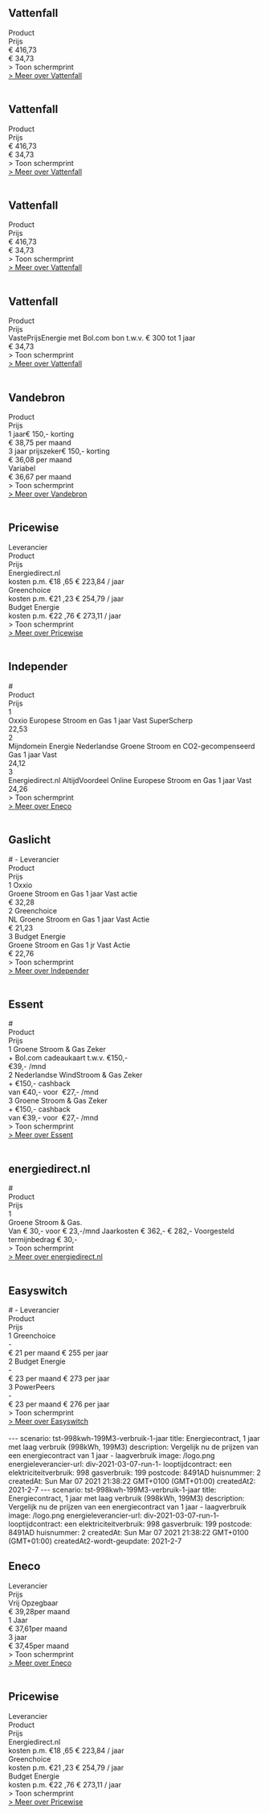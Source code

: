


<div  class="p-2 rounded-md tarievenblok bg-gray-50">

## Vattenfall    

<div class="table w-full rounded-xl ">
  <div class="table-row-group">
    <div class="table-row text-purple-100 bg-purple-900 hover:opacity-95">
      <div class="table-cell p-2 uppercase">                          Product   </div>
       <div class="table-cell uppercase">                              Prijs         </div>
    </div>
    <div class="table-row result-one hover:bg-gray-100 ">
      <div class="table-cell py-1 pl-2 border-b border-gray-200">   € 416,73            </div>
       <div class="table-cell border-b border-gray-200">             € 34,73             </div>
    </div>
   
  </div>  
</div>
<div x-data="{show:false}" class="mt-2 ">
    <a x-on:click.prevent="show=!show" x-text="show ? ' > Verberg schermprint' : ' > Toon schermprint'" class="pl-2 text-sm text-gray-400 cursor-pointer rounded-xl focus:outline-none">
     <div>   > Toon schermprint </div>
    </a>
  <div x-show="show" class="tarievenimg" style="display: none;">
      <div class="mt-4 bg-gray-100 rounded-xl ">
          <div class="w-full p-2 text-sm text-center text-gray-400"> om te zien of tarieven correct verwerkt zijn.....</div>
   
![Vergelijk energietarieven Vattenfall](/img/el/vattenfall-tst-998kwh-199M3-verbruik-1-jaar-week9.png "Vergelijk energietarieven Vattenfall")


</div>
</div>
</div>

<div class="pl-2 text-sm text-gray-400">
<a href="/gids/vattenfall" title="Vattenfall">> Meer over Vattenfall</a>
</div>
</div>
<br>

<div  class="p-2 rounded-md tarievenblok bg-gray-50">

## Vattenfall    

<div class="table w-full rounded-xl ">
  <div class="table-row-group">
    <div class="table-row text-purple-100 bg-purple-900 hover:opacity-95">
      <div class="table-cell p-2 uppercase">                          Product   </div>
       <div class="table-cell uppercase">                              Prijs         </div>
    </div>
    <div class="table-row result-one hover:bg-gray-100 ">
      <div class="table-cell py-1 pl-2 border-b border-gray-200">   € 416,73            </div>
       <div class="table-cell border-b border-gray-200">             € 34,73             </div>
    </div>
   
  </div>  
</div>
<div x-data="{show:false}" class="mt-2 ">
    <a x-on:click.prevent="show=!show" x-text="show ? ' > Verberg schermprint' : ' > Toon schermprint'" class="pl-2 text-sm text-gray-400 cursor-pointer rounded-xl focus:outline-none">
     <div>   > Toon schermprint </div>
    </a>
  <div x-show="show" class="tarievenimg" style="display: none;">
      <div class="mt-4 bg-gray-100 rounded-xl ">
          <div class="w-full p-2 text-sm text-center text-gray-400"> om te zien of tarieven correct verwerkt zijn.....</div>
   
![Vergelijk energietarieven Vattenfall](/img/el/vattenfall-tst-998kwh-199M3-verbruik-1-jaar-week9.png "Vergelijk energietarieven Vattenfall")


</div>
</div>
</div>

<div class="pl-2 text-sm text-gray-400">
<a href="/gids/vattenfall" title="Vattenfall">> Meer over Vattenfall</a>
</div>
</div>
<br>

<div  class="p-2 rounded-md tarievenblok bg-gray-50">

## Vattenfall    

<div class="table w-full rounded-xl ">
  <div class="table-row-group">
    <div class="table-row text-purple-100 bg-purple-900 hover:opacity-95">
      <div class="table-cell p-2 uppercase">                          Product   </div>
       <div class="table-cell uppercase">                              Prijs         </div>
    </div>
    <div class="table-row result-one hover:bg-gray-100 ">
      <div class="table-cell py-1 pl-2 border-b border-gray-200">   € 416,73            </div>
       <div class="table-cell border-b border-gray-200">             € 34,73             </div>
    </div>
   
  </div>  
</div>
<div x-data="{show:false}" class="mt-2 ">
    <a x-on:click.prevent="show=!show" x-text="show ? ' > Verberg schermprint' : ' > Toon schermprint'" class="pl-2 text-sm text-gray-400 cursor-pointer rounded-xl focus:outline-none">
     <div>   > Toon schermprint </div>
    </a>
  <div x-show="show" class="tarievenimg" style="display: none;">
      <div class="mt-4 bg-gray-100 rounded-xl ">
          <div class="w-full p-2 text-sm text-center text-gray-400"> om te zien of tarieven correct verwerkt zijn.....</div>
   
![Vergelijk energietarieven Vattenfall](/img/el/vattenfall-tst-998kwh-199M3-verbruik-1-jaar-week9.png "Vergelijk energietarieven Vattenfall")


</div>
</div>
</div>

<div class="pl-2 text-sm text-gray-400">
<a href="/gids/vattenfall" title="Vattenfall">> Meer over Vattenfall</a>
</div>
</div>
<br>

<div  class="p-2 rounded-md tarievenblok bg-gray-50">

## Vattenfall    

<div class="table w-full rounded-xl ">
  <div class="table-row-group">
    <div class="table-row text-purple-100 bg-purple-900 hover:opacity-95">
      <div class="table-cell p-2 uppercase">                          Product   </div>
       <div class="table-cell uppercase">                              Prijs         </div>
    </div>
    <div class="table-row result-one hover:bg-gray-100 ">
      <div class="table-cell py-1 pl-2 border-b border-gray-200">   VastePrijsEnergie met Bol.com bon t.w.v. € 300 tot 1 jaar            </div>
       <div class="table-cell border-b border-gray-200">             € 34,73             </div>
    </div>
   
  </div>  
</div>
<div x-data="{show:false}" class="mt-2 ">
    <a x-on:click.prevent="show=!show" x-text="show ? ' > Verberg schermprint' : ' > Toon schermprint'" class="pl-2 text-sm text-gray-400 cursor-pointer rounded-xl focus:outline-none">
     <div>   > Toon schermprint </div>
    </a>
  <div x-show="show" class="tarievenimg" style="display: none;">
      <div class="mt-4 bg-gray-100 rounded-xl ">
          <div class="w-full p-2 text-sm text-center text-gray-400"> om te zien of tarieven correct verwerkt zijn.....</div>
   
![Vergelijk energietarieven Vattenfall](/img/el/vattenfall-tst-998kwh-199M3-verbruik-1-jaar-week9.png "Vergelijk energietarieven Vattenfall")


</div>
</div>
</div>

<div class="pl-2 text-sm text-gray-400">
<a href="/gids/vattenfall" title="Vattenfall">> Meer over Vattenfall</a>
</div>
</div>
<br>

<div  class="p-2 rounded-md tarievenblok bg-gray-50">

## Vandebron    
<div class="table w-full rounded-xl ">
  <div class="table-row-group">
    <div class="table-row text-purple-100 bg-purple-900 hover:opacity-95">
      <div class="table-cell p-2 uppercase">                        <!---  Leverancier --->    </div>
      <div class="table-cell uppercase">                              Product       </div>
      <div class="table-cell uppercase">                              Prijs         </div>
    </div>
    <div class="table-row result-one hover:bg-gray-100 ">
      <div class="table-cell py-1 pl-2 border-b border-gray-200">   <!--- LEVERANCIER 1 --->              </div>
      <div class="table-cell border-b border-gray-200">             1 jaar€ 150,- korting                               </div>
      <div class="table-cell border-b border-gray-200">             € 38,75 per maand                           </div>
    </div>
   <div class="table-row result-two hover:bg-gray-100">
      <div class="table-cell p-1 pl-2 border-b border-gray-200 ">   <!-----LEVERANCIER 2 ----->           </div>
      <div class="table-cell border-b border-gray-200">             3 jaar prijszeker€ 150,- korting                              </div>
      <div class="table-cell border-b border-gray-200">             € 36,08 per maand                          </div>
    </div>
  <div class="table-row result-three hover:bg-gray-100">
      <div class="table-cell p-1 pl-2 border-b border-gray-200 ">   <!-----LEVERANCIER 3 ----->           </div>
      <div class="table-cell border-b border-gray-200">             Variabel                              </div>
      <div class="table-cell border-b border-gray-200">             € 36,67 per maand                          </div>
    </div>
  </div>    
</div>      
<div x-data="{show:false}" class="mt-2 ">
    <a x-on:click.prevent="show=!show" x-text="show ? ' > Verberg schermprint' : ' > Toon schermprint'" class="pl-2 text-sm text-gray-400 cursor-pointer rounded-xl focus:outline-none">
     <div>   > Toon schermprint </div>
    </a>
  <div x-show="show" class="tarievenimg" style="display: none;">
      <div class="mt-4 bg-gray-100 rounded-xl ">
          <div class="w-full p-2 text-sm text-center text-gray-400"> om te zien of tarieven correct verwerkt zijn.....</div>
 
 
![alt text](/img/el/vandebron-tst-998kwh-199M3-verbruik-1-jaar-week9.png "Vergelijk energietarieven VandeBron") 

</div>
</div>
</div>

<div class="pl-2 text-sm text-gray-400">
<a href="/gids/vandebron" title="Vandebron">> Meer over Vandebron</a>
</div>
</div>
<br> 

<div  class="p-2 rounded-md tarievenblok bg-gray-50">

## Pricewise    

<div class="table w-full rounded-xl ">
  <div class="table-row-group">
    <div class="table-row text-purple-100 bg-purple-900 hover:opacity-95">
      <div class="table-cell p-2 uppercase">                          Leverancier   </div>
      <div class="table-cell uppercase">                              Product       </div>
      <div class="table-cell uppercase">                              Prijs         </div>
    </div>
    <div class="table-row result-one hover:bg-gray-100 ">
      <div class="table-cell py-1 pl-2 border-b border-gray-200">    Energiedirect.nl             </div>
      <div class="table-cell border-b border-gray-200">             <!---- PRODUCT 1  ----->              </div>
      <div class="table-cell border-b border-gray-200">             kosten p.m. €18 ,65 € 223,84 / jaar              </div>
    </div>
   <div class="table-row result-two hover:bg-gray-100">
      <div class="table-cell p-1 pl-2 border-b border-gray-200 ">   Greenchoice           </div>
      <div class="table-cell border-b border-gray-200">             <!---- PRODUCT 2  ----->              </div>
      <div class="table-cell border-b border-gray-200">             kosten p.m. €21 ,23 € 254,79 / jaar              </div>
    </div>
  <div class="table-row result-three hover:bg-gray-100">
      <div class="table-cell p-1 pl-2 border-b border-gray-200 ">   Budget Energie           </div>
      <div class="table-cell border-b border-gray-200">             <!---- PRODUCT 1  ----->              </div>
      <div class="table-cell border-b border-gray-200">             kosten p.m. €22 ,76 € 273,11 / jaar              </div>
    </div>
  </div>     
</div>      
<div x-data="{show:false}" class="mt-2 ">
<a x-on:click.prevent="show=!show" x-text="show ? ' > Verberg schermprint' : ' > Toon schermprint'" class="pl-2 text-sm text-gray-400 cursor-pointer rounded-xl focus:outline-none">
 <div>   > Toon schermprint </div>
</a>
<div x-show="show" class="tarievenimg" style="display: none;">
  <div class="mt-4 bg-gray-100 rounded-xl ">
      <div class="w-full p-2 text-sm text-center text-gray-400"> om te zien of tarieven correct verwerkt zijn.....</div>
 
![Vergelijk Pricewise](/img/el/pricewise-tst-998kwh-199M3-verbruik-1-jaar-week9.png "Vergelijk Pricewise") 

</div>
</div>
</div>

<div class="pl-2 text-sm text-gray-400">
<a href="/gids/pricewise" title="Pricewise">> Meer over Pricewise</a>
</div>
</div>
<br> 


<div  class="p-2 rounded-md tarievenblok bg-gray-50">

## Independer    

<div class="table w-full rounded-xl ">
  <div class="table-row-group">
    <div class="table-row text-purple-100 bg-purple-900 hover:opacity-95">
      <div class="table-cell p-2 uppercase">                          #   </div>
      <div class="table-cell uppercase">                              Product       </div>
      <div class="table-cell uppercase">                              Prijs         </div>
    </div>
    <div class="table-row result-one hover:bg-gray-100 ">
      <div class="table-cell py-1 pl-2 border-b border-gray-200">   1             </div>
      <div class="table-cell border-b border-gray-200">             Oxxio Europese Stroom en Gas 1 jaar Vast SuperScherp              </div>
      <div class="table-cell border-b border-gray-200">             22,53              </div>
    </div>
   <div class="table-row result-two hover:bg-gray-100">
      <div class="table-cell p-1 pl-2 border-b border-gray-200 ">   2          </div>
      <div class="table-cell border-b border-gray-200">             Mijndomein Energie Nederlandse Groene Stroom en CO2-gecompenseerd Gas 1 jaar Vast              </div>
      <div class="table-cell border-b border-gray-200">             24,12              </div>
    </div>
  <div class="table-row result-three hover:bg-gray-100">
      <div class="table-cell p-1 pl-2 border-b border-gray-200 ">   3           </div>
      <div class="table-cell border-b border-gray-200">             Energiedirect.nl AltijdVoordeel Online Europese Stroom en Gas 1 jaar Vast              </div>
      <div class="table-cell border-b border-gray-200">             24,26              </div>
    </div>
  </div>     
</div>      
<div x-data="{show:false}" class="mt-2 ">
    <a x-on:click.prevent="show=!show" x-text="show ? ' > Verberg schermprint' : ' > Toon schermprint'" class="pl-2 text-sm text-gray-400 cursor-pointer rounded-xl focus:outline-none">
     <div>   > Toon schermprint </div>
    </a>
  <div x-show="show" class="tarievenimg" style="display: none;">
      <div class="mt-4 bg-gray-100 rounded-xl ">
          <div class="w-full p-2 text-sm text-center text-gray-400"> om te zien of tarieven correct verwerkt zijn.....</div>
  
![Vergelijk Independer](/img/el/independer-tst-998kwh-199M3-verbruik-1-jaar-week9.png "Vergelijk Independer") 

</div>
</div>
</div>

<div class="pl-2 text-sm text-gray-400">
<a href="/gids/eneco" title="Eneco">> Meer over Eneco</a>
</div>
</div>
<br>

<div  class="p-2 rounded-md tarievenblok bg-gray-50">

## Gaslicht    

<div class="table w-full rounded-xl ">
<div class="table-row-group">
<div class="table-row text-purple-100 bg-purple-900 hover:opacity-95">
<div class="table-cell p-2 uppercase">                          # - Leverancier  </div>
<div class="table-cell uppercase">                              Product       </div>
<div class="table-cell uppercase">                              Prijs         </div>
</div>
<div class="table-row result-one hover:bg-gray-100 ">
<div class="table-cell py-1 pl-2 border-b border-gray-200">   1 Oxxio            </div>
<div class="table-cell border-b border-gray-200">               Groene Stroom en Gas 1 jaar Vast actie      </div>
<div class="table-cell border-b border-gray-200">               € 32,28            </div>
</div>
<div class="table-row result-two hover:bg-gray-100">
<div class="table-cell p-1 pl-2 border-b border-gray-200 ">   2 Greenchoice         </div>
<div class="table-cell border-b border-gray-200">               NL Groene Stroom en Gas 1 jaar Vast Actie          </div>
<div class="table-cell border-b border-gray-200">               € 21,23         </div>
</div>
<div class="table-row result-three hover:bg-gray-100">
<div class="table-cell p-1 pl-2 border-b border-gray-200 ">   3 Budget Energie          </div>
<div class="table-cell border-b border-gray-200">               Groene Stroom en Gas 1 jr Vast Actie            </div>
<div class="table-cell border-b border-gray-200">               € 22,76               </div>
</div>
</div>     
</div>      

<div x-data="{show:false}" class="mt-2 ">
<a x-on:click.prevent="show=!show" x-text="show ? ' > Verberg schermprint' : ' > Toon schermprint'" class="pl-2 text-sm text-gray-400 cursor-pointer rounded-xl focus:outline-none">
<div>   > Toon schermprint </div>
</a>
<div x-show="show" class="tarievenimg" style="display: none;">
<div class="mt-4 bg-gray-100 rounded-xl ">
<div class="w-full p-2 text-sm text-center text-gray-400"> om te zien of tarieven correct verwerkt zijn.....</div>
  
![alt text](/img/el/gaslicht-tst-998kwh-199M3-verbruik-1-jaar-week9.png "Vergelijk energietarieven gaslicht")

</div>
</div>
</div>

<div class="pl-2 text-sm text-gray-400">
<a href="/gids/independer" title="Independer">> Meer over Independer</a>
</div>
</div>
<br>

<div  class="p-2 rounded-md tarievenblok bg-gray-50">

## Essent    

<div class="table w-full rounded-xl ">
<div class="table-row-group">
<div class="table-row text-purple-100 bg-purple-900 hover:opacity-95">
<div class="table-cell p-2 uppercase">                          # </div>
<div class="table-cell uppercase">                              Product       </div>
<div class="table-cell uppercase">                              Prijs         </div>
</div>
<div class="table-row result-one hover:bg-gray-100 ">
<div class="table-cell py-1 pl-2 border-b border-gray-200">   1 Groene Stroom & Gas Zeker             </div>
<div class="table-cell border-b border-gray-200">             + Bol.com cadeaukaart t.w.v. €150,-         </div>
<div class="table-cell border-b border-gray-200">             €39,- /mnd               </div>
</div>
<div class="table-row result-two hover:bg-gray-100">
<div class="table-cell p-1 pl-2 border-b border-gray-200 ">   2 Nederlandse WindStroom & Gas Zeker          </div>
<div class="table-cell border-b border-gray-200">              + €150,- cashback            </div>
<div class="table-cell border-b border-gray-200">              van €40,- voor  €27,- /mnd         </div>
</div>
<div class="table-row result-three hover:bg-gray-100">
<div class="table-cell p-1 pl-2 border-b border-gray-200 ">   3 Groene Stroom & Gas Zeker           </div>
<div class="table-cell border-b border-gray-200">             + €150,- cashback              </div>
<div class="table-cell border-b border-gray-200">             van €39,- voor  €27,- /mnd                 </div>
</div>
</div>     
</div> 

<div x-data="{show:false}" class="mt-2 ">
<a x-on:click.prevent="show=!show" x-text="show ? ' > Verberg schermprint' : ' > Toon schermprint'" class="pl-2 text-sm text-gray-400 cursor-pointer rounded-xl focus:outline-none">
<div>   > Toon schermprint </div>
</a>
<div x-show="show" class="tarievenimg" style="display: none;">
<div class="mt-4 bg-gray-100 rounded-xl ">
<div class="w-full p-2 text-sm text-center text-gray-400"> om te zien of tarieven correct verwerkt zijn.....</div>
 
![Vergelijk energietarieven Essent](/img/el/essent-tst-998kwh-199M3-verbruik-1-jaar-week9.png "Vergelijk energietarieven Essent")' 

</div>
</div>
</div>

<div class="pl-2 text-sm text-gray-400">
<a href="/gids/essent" title="Essent">> Meer over Essent</a>
</div>
</div>
<br>

<div  class="p-2 rounded-md tarievenblok bg-gray-50">

## energiedirect.nl    

<div class="table w-full rounded-xl ">
<div class="table-row-group">
<div class="table-row text-purple-100 bg-purple-900 hover:opacity-95">
<div class="table-cell p-2 uppercase">                          # </div>
<div class="table-cell uppercase">                              Product       </div>
<div class="table-cell uppercase">                              Prijs         </div>
</div>
<div class="table-row result-one hover:bg-gray-100 ">
<div class="table-cell py-1 pl-2 border-b border-gray-200">   1             </div>
<div class="table-cell border-b border-gray-200">             Groene Stroom & Gas.        </div>
<div class="table-cell border-b border-gray-200">             Van € 30,- voor € 23,-/mnd Jaarkosten € 362,- € 282,- Voorgesteld termijnbedrag € 30,-              </div>
</div>
</div>
</div>
 
<div x-data="{show:false}" class="mt-2 ">
<a x-on:click.prevent="show=!show" x-text="show ? ' > Verberg schermprint' : ' > Toon schermprint'" class="pl-2 text-sm text-gray-400 cursor-pointer rounded-xl focus:outline-none">
<div>   > Toon schermprint </div>
</a>
<div x-show="show" class="tarievenimg" style="display: none;">
<div class="mt-4 bg-gray-100 rounded-xl ">
<div class="w-full p-2 text-sm text-center text-gray-400"> om te zien of tarieven correct verwerkt zijn.....</div>

![alt text](/img/el/energiedirect-tst-998kwh-199M3-verbruik-1-jaar-week9.png "Vergelijk energietarieven energiedirect.nl")

</div>
</div>
</div>

<div class="pl-2 text-sm text-gray-400">
<a href="/gids/energiedirect" title="energiedirect.nl">> Meer over energiedirect.nl</a>
</div>
</div>
<br>

<div  class="p-2 rounded-md tarievenblok bg-gray-50">

## Easyswitch    

<div class="table w-full rounded-xl ">
<div class="table-row-group">
<div class="table-row text-purple-100 bg-purple-900 hover:opacity-95">
<div class="table-cell p-2 uppercase">                          # - Leverancier  </div>
<div class="table-cell uppercase">                              Product       </div>
<div class="table-cell uppercase">                              Prijs         </div>
</div>
<div class="table-row result-one hover:bg-gray-100 ">
<div class="table-cell py-1 pl-2 border-b border-gray-200">   1   Greenchoice           </div>
<div class="table-cell border-b border-gray-200">              -       </div>
<div class="table-cell border-b border-gray-200">              € 21 per maand € 255 per jaar             </div>
</div>
<div class="table-row result-two hover:bg-gray-100">
<div class="table-cell p-1 pl-2 border-b border-gray-200 ">   2   Budget Energie       </div>
<div class="table-cell border-b border-gray-200">              -            </div>
<div class="table-cell border-b border-gray-200">                 € 23 per maand € 273 per jaar       </div>
</div>
<div class="table-row result-three hover:bg-gray-100">
<div class="table-cell p-1 pl-2 border-b border-gray-200 ">   3 PowerPeers           </div>
<div class="table-cell border-b border-gray-200">               -            </div>
<div class="table-cell border-b border-gray-200">               € 23 per maand € 276 per jaar                </div>
</div>
</div>     
</div>  
 
<div x-data="{show:false}" class="mt-2 ">
<a x-on:click.prevent="show=!show" x-text="show ? ' > Verberg schermprint' : ' > Toon schermprint'" class="pl-2 text-sm text-gray-400 cursor-pointer rounded-xl focus:outline-none">
<div>   > Toon schermprint </div>
</a>
<div x-show="show" class="tarievenimg" style="display: none;">
<div class="mt-4 bg-gray-100 rounded-xl ">
<div class="w-full p-2 text-sm text-center text-gray-400"> om te zien of tarieven correct verwerkt zijn.....</div>

![Vergelijk Easyswitch](/img/el/easyswitch-tst-998kwh-199M3-verbruik-1-jaar-week9.png "Vergelijk Easyswitch")

</div></div></div>
<div class="pl-2 text-sm text-gray-400">
<a href="/gids/easyswitch" title="Easyswitch">> Meer over Easyswitch</a>
</div>
</div>
<br>
---
scenario: tst-998kwh-199M3-verbruik-1-jaar  
title:  Energiecontract, 1 jaar met laag verbruik (998kWh, 199M3)  
description: Vergelijk nu de prijzen van een energiecontract van 1 jaar - laagverbruik  
image: /logo.png  
energieleverancier-url:  div-2021-03-07-run-1-  
looptijdcontract: een  
elektriciteitverbruik: 998  
gasverbruik: 199  
postcode: 8491AD  
huisnummer: 2  
createdAt: Sun Mar 07 2021 21:38:22 GMT+0100 (GMT+01:00)  
createdAt2: 2021-2-7  
---
scenario: tst-998kwh-199M3-verbruik-1-jaar  
title:  Energiecontract, 1 jaar met laag verbruik (998kWh, 199M3)  
description: Vergelijk nu de prijzen van een energiecontract van 1 jaar - laagverbruik  
image: /logo.png  
energieleverancier-url:  div-2021-03-07-run-1-  
looptijdcontract: een  
elektriciteitverbruik: 998  
gasverbruik: 199  
postcode: 8491AD  
huisnummer: 2  
createdAt: Sun Mar 07 2021 21:38:22 GMT+0100 (GMT+01:00)  
createdAt2-wordt-geupdate: 2021-2-7  

<div  class="p-2 rounded-md tarievenblok bg-gray-50">

## Eneco    

<div class="table w-full rounded-xl ">
<div class="table-row-group">
<div class="table-row text-purple-100 bg-purple-900 hover:opacity-95">
<div class="table-cell p-2 uppercase">                          Leverancier   </div>
<div class="table-cell uppercase">                              Prijs         </div>
</div>
<div class="table-row result-one hover:bg-gray-100 ">
<div class="table-cell py-1 pl-2 border-b border-gray-200">  Vrij Opzegbaar             </div>
<div class="table-cell border-b border-gray-200">             € 39,28per maand             </div>
</div>
<div class="table-row result-two hover:bg-gray-100">
<div class="table-cell p-1 pl-2 border-b border-gray-200 ">   1 Jaar            </div>
<div class="table-cell border-b border-gray-200">             € 37,61per maand             </div>
</div>
<div class="table-row result-three hover:bg-gray-100">
<div class="table-cell p-1 pl-2 border-b border-gray-200 ">   3 jaar            </div>
<div class="table-cell border-b border-gray-200">             € 37,45per maand             </div>
</div>
</div>    
</div>    
<div x-data="{show:false}" class="mt-2 ">
<a x-on:click.prevent="show=!show" x-text="show ? ' > Verberg schermprint' : ' > Toon schermprint'" class="pl-2 text-sm text-gray-400 cursor-pointer rounded-xl focus:outline-none">
<div>   > Toon schermprint </div>
</a>
<div x-show="show" class="tarievenimg" style="display: none;">
<div class="mt-4 bg-gray-100 rounded-xl ">
<div class="w-full p-2 text-sm text-center text-gray-400"> om te zien of tarieven correct verwerkt zijn.....</div>

![Vergelijk energietarieven Eneco](/img/el/eneco-tst-998kwh-199M3-verbruik-1-jaar-week9.png "Vergelijk energietarieven Eneco")
 
</div>
</div>
</div>

<div class="pl-2 text-sm text-gray-400">
<a href="/gids/eneco" title="Eneco">> Meer over Eneco</a>
</div>
</div>
<br>

<div  class="p-2 rounded-md tarievenblok bg-gray-50">

## Pricewise    

<div class="table w-full rounded-xl ">
  <div class="table-row-group">
    <div class="table-row text-purple-100 bg-purple-900 hover:opacity-95">
      <div class="table-cell p-2 uppercase">                          Leverancier   </div>
      <div class="table-cell uppercase">                              Product       </div>
      <div class="table-cell uppercase">                              Prijs         </div>
    </div>
    <div class="table-row result-one hover:bg-gray-100 ">
      <div class="table-cell py-1 pl-2 border-b border-gray-200">    Energiedirect.nl             </div>
      <div class="table-cell border-b border-gray-200">             <!---- PRODUCT 1  ----->              </div>
      <div class="table-cell border-b border-gray-200">             kosten p.m. €18 ,65 € 223,84 / jaar              </div>
    </div>
   <div class="table-row result-two hover:bg-gray-100">
      <div class="table-cell p-1 pl-2 border-b border-gray-200 ">   Greenchoice           </div>
      <div class="table-cell border-b border-gray-200">             <!---- PRODUCT 2  ----->              </div>
      <div class="table-cell border-b border-gray-200">             kosten p.m. €21 ,23 € 254,79 / jaar              </div>
    </div>
  <div class="table-row result-three hover:bg-gray-100">
      <div class="table-cell p-1 pl-2 border-b border-gray-200 ">   Budget Energie           </div>
      <div class="table-cell border-b border-gray-200">             <!---- PRODUCT 1  ----->              </div>
      <div class="table-cell border-b border-gray-200">             kosten p.m. €22 ,76 € 273,11 / jaar              </div>
    </div>
  </div>     
</div>      
<div x-data="{show:false}" class="mt-2 ">
<a x-on:click.prevent="show=!show" x-text="show ? ' > Verberg schermprint' : ' > Toon schermprint'" class="pl-2 text-sm text-gray-400 cursor-pointer rounded-xl focus:outline-none">
 <div>   > Toon schermprint </div>
</a>
<div x-show="show" class="tarievenimg" style="display: none;">
  <div class="mt-4 bg-gray-100 rounded-xl ">
      <div class="w-full p-2 text-sm text-center text-gray-400"> om te zien of tarieven correct verwerkt zijn.....</div>
 
![Vergelijk Pricewise](/img/el/pricewise-tst-998kwh-199M3-verbruik-1-jaar-week9.png "Vergelijk Pricewise") 

</div>
</div>
</div>

<div class="pl-2 text-sm text-gray-400">
<a href="/gids/pricewise" title="Pricewise">> Meer over Pricewise</a>
</div>
</div>
<br> 

